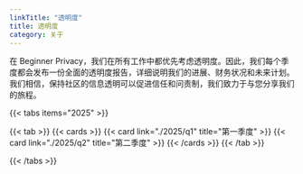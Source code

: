 ```yaml
---
linkTitle: "透明度"
title: 透明度
category: 关于
---
```

在 Beginner Privacy，我们在所有工作中都优先考虑透明度。因此，我们每个季度都会发布一份全面的透明度报告，详细说明我们的进展、财务状况和未来计划。我们相信，保持社区的信息透明可以促进信任和问责制，我们致力于与您分享我们的旅程。

{{< tabs items="2025" >}}

  {{< tab >}}
    {{< cards >}}
      {{< card link="./2025/q1" title="第一季度" >}}
      {{< card link="./2025/q2" title="第二季度" >}}
    {{< /cards >}}
  {{< /tab >}}

{{< /tabs >}}